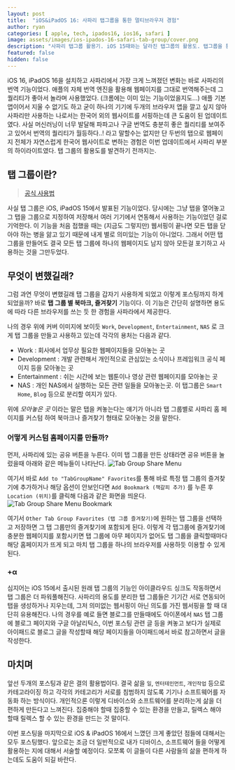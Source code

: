 ```yaml
---
layout: post
title:  "iOS&iPadOS 16: 사파리 탭그룹을 통한 멀티브라우저 경험"
author: ryan
categories: [ apple, tech, ipados16, ios16, safari ]
image: assets/images/ios-ipados-16-safari-tab-group/cover.png
description: "사파리 탭그룹 활용기. iOS 15때와는 달라진 탭그룹의 활용도. 탭그룹을 통한 멀티 브라우저 경험."
featured: false
hidden: false
--- 
```


iOS 16, iPadOS 16을 설치하고 사파리에서 가장 크게 느껴졌던 변화는 바로 사파리의 번역 기능이었다. 애플의 자체 번역 엔진을 활용해 웹페이지를 그대로 번역해주는데 그 퀄리티가 좋아서 놀라며 사용했었다. (크롬에는 이미 있는 기능이었을지도...) 애플 기본앱이어서 지울 수 없기도 하고 굳이 하나의 기기에 두개의 브라우저 앱을 깔고 싶지 않아 사파리만 사용하는 나로서는 한국어 외의 웹사이트를 서핑하는데 큰 도움이 된 업데이트였다. 사실 머신러닝이 너무 발달해 파파고나 구글 번역도 충분히 좋은 퀄리티를 보여주고 있어서 번역의 퀄리티가 월등하다..! 라고 말할수는 없지만 단 두번의 탭으로 웹페이지 전체가 자연스럽게 한국어 웹사이트로 변하는 경험은 이번 업데이트에서 사파리 부분의 하이라이트였다. 탭 그룹의 활용도를 발견하기 전까지는.

## 탭 그룹이란?
>[공식 사용법](https://support.apple.com/ko-kr/guide/iphone/iph3028ebf68/ios)

사실 탭 그룹은 iOS, iPadOS 15에서 발표된 기능이었다. 당시에는 그냥 탭을 열어놓고 그 탭을 그룹으로 지정하여 저장해서 여러 기기에서 연동해서 사용하는 기능이었던 걸로 기억한다. 이 기능을 처음 접했을 때는 (지금도 그렇지만) 웹서핑이 끝나면 모든 탭을 닫아야 하는 병을 앓고 있기 때문에 내게 별로 의미있는 기능이 아니었다. 그래서 어떤 탭 그룹을 만들어도 결국 모든 탭 그룹에 하나의 웹페이지도 남지 않아 모든걸 포기하고 사용하는 것을 그만두었다.

## 무엇이 변했길래?
그럼 과연 무엇이 변했길래 탭 그룹을 갑자기 사용하게 되었고 이렇게 포스팅까지 하게 되었을까? 바로 **탭 그룹 별 북마크, 즐겨찾기** 기능이다. 이 기능은 간단히 설명하면 용도에 따라 다른 브라우저를 쓰는 듯 한 경험을 사파라에서 제공한다. 

나의 경우 위에 커버 이미지에 보이듯 `Work`, `Development`, `Entertainment`, `NAS` 로 크게 탭 그룹을 만들고 사용하고 있는데 각각의 용처는 다음과 같다.
* Work : 회사에서 업무상 필요한 웹페이지들을 모아놓는 곳
* Development : 개발 관련해서 개인적으로 관심있는 소식이나 프레임워크 공식 페이지 등을 모아놓는 곳
* Entertainment : 쉬는 시간에 보는 웹툰이나 영상 관련 웹페이지를 모아놓는 곳
* NAS : 개인 NAS에서 실행하는 모든 관련 일들을 모아놓는곳. 이 탭그룹은 `Smart Home`, `Blog` 등으로 분리할 여지가 있다.

위에 *모아놓은 곳* 이라는 말은 탭을 켜놓는다는 얘기가 아니라 탭 그룹별로 사파리 홈 페이지를 커스텀 하여 북마크나 즐겨찾기 형태로 모아놓는 것을 말한다.

### 어떻게 커스텀 홈페이지를 만들까?
먼저, 사파리에 있는 공유 버튼을 누른다. 이미 탭 그룹을 만든 상태라면 공유 버튼을 눌렀을때 아래와 같은 메뉴들이 나타난다.
![Tab Group Share Menu](/assets/images/ios-ipados-16-safari-tab-group/share.PNG)

여기서 바로 `Add to "TabGroupName" Favorites`를 통해 바로 특정 탭 그룹의 즐겨찾기에 추가하거나 해당 옵션이 안보인다면 `Add Bookmark (책갈피 추가)` 를 누른 후 `Location (위치)`를 클릭해 다음과 같은 화면을 띄운다.
![Tab Group Share Menu Bookmark](/assets/images/ios-ipados-16-safari-tab-group/bookmark.PNG)

여기서 `Other Tab Group Favorites (탭 그룹 즐겨찾기)`에 원하는 탭 그룹을 선택하고 저장하면 그 탭 그룹만의 즐겨찾기에 포함되게 된다. 이렇게 각 탭그룹에 즐겨찾기에 충분한 웹페이지를 포함시키면 탭 그룹에 아무 페이지가 없어도 탭 그룹을 클릭할때마다 해당 홈페이지가 뜨게 되고 마치 탭 그룹을 하나의 브라우저를 사용하듯 이용할 수 있게 된다.

### +α
심지어는 iOS 15에서 출시된 원래 탭 그룹의 기능인 아이클라우드 싱크도 작동하면서 탭 그룹은 더 파워풀해진다. 사파리의 용도를 분리한 탭 그룹들은 기기간 서로 연동되어 탭을 생성하거나 지우는데, 그저 의미없는 웹서핑이 아닌 의도를 가진 웹서핑을 할 때 대단히 유용해진다. 나의 경우를 예로 들면 블로그를 만들때에도 아이폰에서 `NAS` 탭 그룹에 블로그 페이지와 구글 아날리틱스, 이번 포스팅 관련 글 등을 켜놓고 보다가 실제로 아이패드로 블로그 글을 작성할때 해당 페이지들을 아이패드에서 바로 참고하면서 글을 작성한다.

## 마치며
앞선 두개의 포스팅과 같은 결의 활용법이다. 결국 삶을 `일`, `엔터테인먼트`, `개인작업` 등으로 카테고라이징 하고 각각의 카테고리가 서로를 침범하지 않도록 기기나 소프트웨어를 자동화 하는 방식이다. 개인적으론 이렇게 디바이스와 소프트웨어를 분리하는게 삶을 더 편하게 만든다고 느껴진다. 집중해야 할때 집중할 수 있는 환경을 만들고, 릴렉스 해야 할때 릴렉스 할 수 있는 환경을 만드는 것 말이다.

이번 포스팅을 마지막으로 iOS & iPadOS 16에서 느꼈던 크게 좋았던 점들에 대해서는 모두 포스팅했다. 앞으로는 조금 더 일반적으로 내가 디바이스, 소프트웨어 들을 어떻게 활용하는 지에 대해서 서술할 예정이다. 모쪼록 이 글들이 다른 사람들의 삶을 편하게 하는데도 도움이 되길 바란다.



<!-- 
---
layout: post
title:  "Inception Movie"
author: john
categories: [ Jekyll, tutorial ]
tags: [red, yellow]
image: assets/images/11.jpg
description: "My review of Inception movie. Actors, directing and more."
rating: 4.5
featured: true
hidden: false
beforetoc: "Markdown editor is a very powerful thing. In this article I'm going to show you what you can actually do with it, some tricks and tips while editing your post."
toc: true // 목차를 사용할 것인지
--- 
-->
